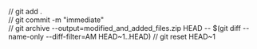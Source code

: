 // git add .  
// git commit -m "immediate"   
// git archive --output=modified_and_added_files.zip HEAD -- $(git diff --name-only --diff-filter=AM HEAD~1..HEAD) 
// git reset HEAD~1
